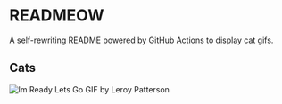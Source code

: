 # READMEOW

A self-rewriting README powered by GitHub Actions to display cat gifs.

## Cats

![Im Ready Lets Go GIF by Leroy Patterson](https://media0.giphy.com/media/CjmvTCZf2U3p09Cn0h/200.gif?cid=9acd02darzxn27802eiez8afcaqat6akdr5hrc2xtqxpftb0&ep=v1_gifs_search&rid=200.gif&ct=g)
